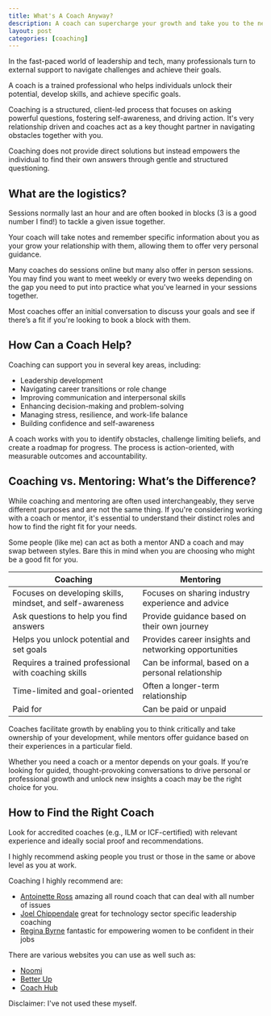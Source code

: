 ```yaml
---
title: What's A Coach Anyway?
description: A coach can supercharge your growth and take you to the next level.
layout: post
categories: [coaching]
---
```


In the fast-paced world of leadership and tech, many professionals turn to external support to navigate challenges and achieve their goals. 

A coach is a trained professional who helps individuals unlock their potential, develop skills, and achieve specific goals. 

Coaching is a structured, client-led process that focuses on asking powerful questions, fostering self-awareness, and driving action. It's very relationship driven and coaches act as a key thought partner in navigating obstacles together with you.

Coaching does not provide direct solutions but instead empowers the individual to find their own answers through gentle and structured questioning.

## What are the logistics?

Sessions normally last an hour and are often booked in blocks (3 is a good number I find!) to tackle a given issue together. 

Your coach will take notes and remember specific information about you as your grow your relationship with them, allowing them to offer very personal guidance.

Many coaches do sessions online but many also offer in person sessions. You may find you want to meet weekly or every two weeks depending on the gap you need to put into practice what you've learned in your sessions together.

Most coaches offer an initial conversation to discuss your goals and see if there’s a fit if you're looking to book a block with them.

## How Can a Coach Help?

Coaching can support you in several key areas, including:

* Leadership development
* Navigating career transitions or role change
* Improving communication and interpersonal skills
* Enhancing decision-making and problem-solving
* Managing stress, resilience, and work-life balance
* Building confidence and self-awareness

A coach works with you to identify obstacles, challenge limiting beliefs, and create a roadmap for progress. The process is action-oriented, with measurable outcomes and accountability.

## Coaching vs. Mentoring: What’s the Difference?

While coaching and mentoring are often used interchangeably, they serve different purposes and are not the same thing. If you're considering working with a coach or mentor, it's essential to understand their distinct roles and how to find the right fit for your needs.

Some people (like me) can act as both a mentor AND a coach and may swap between styles. Bare this in mind when you are choosing who might be a good fit for you.

| **Coaching** | **Mentoring** |
|-------------|-------------|
| Focuses on developing skills, mindset, and self-awareness | Focuses on sharing industry experience and advice |
| Ask questions to help you find answers | Provide guidance based on their own journey |
| Helps you unlock potential and set goals | Provides career insights and networking opportunities |
| Requires a trained professional with coaching skills | Can be informal, based on a personal relationship |
| Time-limited and goal-oriented | Often a longer-term relationship |
| Paid for | Can be paid or unpaid |

Coaches facilitate growth by enabling you to think critically and take ownership of your development, while mentors offer guidance based on their experiences in a particular field.

Whether you need a coach or a mentor depends on your goals. If you’re looking for guided, thought-provoking conversations to drive personal or professional growth and unlock new insights a coach may be the right choice for you.

## How to Find the Right Coach

Look for accredited coaches (e.g., ILM or ICF-certified) with relevant experience and ideally social proof and recommendations. 

I highly recommend asking people you trust or those in the same or above level as you at work. 

Coaching I highly recommend are:
* [Antoinette Ross](https://www.withinsight.org/) amazing all round coach that can deal with all number of issues
* [Joel Chippendale](https://monkeysthumb.co.uk) great for technology sector specific leadership coaching
* [Regina Byrne](https://www.linkedin.com/in/regina-byrne-) fantastic for empowering women to be confident in their jobs

There are various websites you can use as well such as:
* [Noomi](https://www.noomii.com/)
* [Better Up](https://www.betterup.com/)
* [Coach Hub](https://www.coachhub.com/)

Disclaimer: I've not used these myself.




